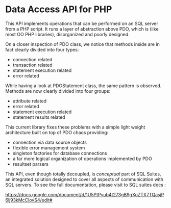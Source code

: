 # Data Access API for PHP

This API implements operations that can be performed on an SQL server from a PHP script. It runs a layer of abstraction above PDO, which is (like most OO PHP libraries), disorganized and poorly designed.

On a closer inspection of PDO class, we notice that methods inside are in fact clearly divided into four types:

- connection related
- transaction related
- statement execution related
- error related

While having a look at PDOStatement class, the same pattern is observed. Methods are now clearly divided into four groups:

- attribute related
- error related
- statement execution related
- statement results related

This current library fixes these problems with a simple light weight architecture built on top of PDO chaos providing: 

- connection via data source objects
- flexible error management system
- singleton factories for database connections
- a far more logical organization of operations implemented by PDO
- resultset parsers

This API, even though totally decoupled, is <i>conceptual</i> part of SQL Suites, an integrated solution designed to cover all aspects of communication with SQL servers. To see the full documentation, please visit to SQL suites docs :

https://docs.google.com/document/d/1U5PtPyub4t273gB9gXoZTX7TQasjP6lj93kMcClovS4/edit# 
